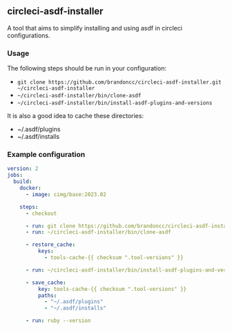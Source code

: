 circleci-asdf-installer
---

A tool that aims to simplify installing and using asdf in circleci configurations.

### Usage

The following steps should be run in your configuration:

- `git clone https://github.com/brandoncc/circleci-asdf-installer.git ~/circleci-asdf-installer`
- `~/circleci-asdf-installer/bin/clone-asdf`
- `~/circleci-asdf-installer/bin/install-asdf-plugins-and-versions`

It is also a good idea to cache these directories:

- ~/.asdf/plugins
- ~/.asdf/installs

### Example configuration

```yaml
version: 2
jobs:
  build:
    docker:
      - image: cimg/base:2023.02

    steps:
      - checkout

      - run: git clone https://github.com/brandoncc/circleci-asdf-installer.git ~/circleci-asdf-installer
      - run: ~/circleci-asdf-installer/bin/clone-asdf

      - restore_cache:
          keys:
            - tools-cache-{{ checksum ".tool-versions" }}

      - run: ~/circleci-asdf-installer/bin/install-asdf-plugins-and-versions

      - save_cache:
          key: tools-cache-{{ checksum ".tool-versions" }}
          paths:
            - "~/.asdf/plugins"
            - "~/.asdf/installs"

      - run: ruby --version
```
